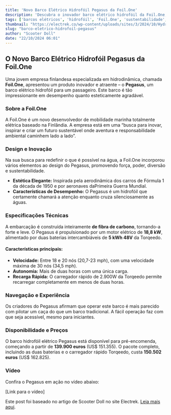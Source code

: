 ```yaml
---
title: 'Novo Barco Elétrico Hidrofóil Pegasus da Foil.One'
description: 'Descubra o inovador barco elétrico hidrofóil da Foil.One, o Pegasus, que promete desempenho e sustentabilidade.'
tags: ['barcos elétricos', 'hidrofóil', 'Foil.One', 'sustentabilidade', 'inovação']
thumbnail: "https://electrek.co/wp-content/uploads/sites/3/2024/10/Hydrofoil-boat-foil-one-logo.jpg?quality=82&strip=all&w=1400"
slug: "barco-eletrico-hidrofoil-pegasus"
author: "Scooter Doll"
date: "22/10/2024 06:01"
---
```


## O Novo Barco Elétrico Hidrofóil Pegasus da Foil.One

Uma jovem empresa finlandesa especializada em hidrodinâmica, chamada **Foil.One**, apresentou um produto inovador e atraente – o **Pegasus**, um barco elétrico hidrofóil para um passageiro. Este barco é tão impressionante em desempenho quanto esteticamente agradável.

### Sobre a Foil.One
A Foil.One é um novo desenvolvedor de mobilidade marinha totalmente elétrica baseado na Finlândia. A empresa está em uma “busca para inovar, inspirar e criar um futuro sustentável onde aventura e responsabilidade ambiental caminhem lado a lado”.

### Design e Inovação
Na sua busca para redefinir o que é possível na água, a Foil.One incorporou vários elementos ao design do Pegasus, promovendo força, poder, diversão e sustentabilidade. 

- **Estética Elegante:** Inspirada pela aerodinâmica dos carros de Fórmula 1 da década de 1950 e por aeronaves daPrimeira Guerra Mundial.
- **Características de Desempenho:** O Pegasus é um hidrofóil que certamente chamará a atenção enquanto cruza silenciosamente as águas.

### Especificações Técnicas
A embarcação é construída inteiramente **de fibra de carbono**, tornando-a forte e leve.  O Pegasus é propulsionado por um motor elétrico de **18,8 kW**, alimentado por duas baterias intercambiáveis de **5 kWh 48V** da Torqeedo.  

#### Características principais:
- **Velocidade:** Entre 18 e 20 nós (20,7-23 mph), com uma velocidade máxima de 30 nós (34,5 mph).
- **Autonomia:** Mais de duas horas com uma única carga.
- **Recarga Rápida:** O carregador rápido de 2.900W da Torqeedo permite recarregar completamente em menos de duas horas.

### Navegação e Experiência
Os criadores do Pegasus afirmam que operar este barco é mais parecido com pilotar um caça do que um barco tradicional. A fácil operação faz com que seja acessível, mesmo para iniciantes.

### Disponibilidade e Preços
O barco hidrofóil elétrico Pegasus está disponível para pré-encomenda, começando a partir de **139.900 euros** (US$ 151.355). O pacote completo, incluindo as duas baterias e o carregador rápido Torqeedo, custa **150.502 euros** (US$ 162.825).

### Vídeo
Confira o Pegasus em ação no vídeo abaixo:

[Link para o vídeo]

Este post foi baseado no artigo de Scooter Doll no site Electrek. [Leia mais aqui](https://electrek.co/2024/10/21/foil-one-new-single-passenger-electric-hydrofoil-boat-sure-to-turn-heads/).